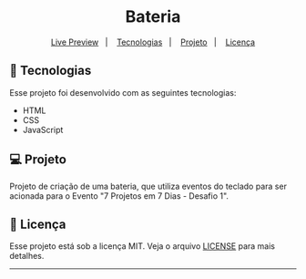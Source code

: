 <h1 align="center">
  Bateria
</h1>

<p align="center">
  <a href="https://brunoh-bateria.netlify.app">Live Preview</a>&nbsp;&nbsp;&nbsp;|&nbsp;&nbsp;&nbsp;
  <a href="#-tecnologias">Tecnologias</a>&nbsp;&nbsp;&nbsp;|&nbsp;&nbsp;&nbsp;
  <a href="#-projeto">Projeto</a>&nbsp;&nbsp;&nbsp;|&nbsp;&nbsp;&nbsp;
  <a href="#memo-licença">Licença</a>
</p>

## 🚀 Tecnologias

Esse projeto foi desenvolvido com as seguintes tecnologias:

- HTML
- CSS
- JavaScript

## 💻 Projeto

Projeto de criação de uma bateria, que utiliza eventos do teclado para ser acionada para o Evento "7 Projetos em 7 Dias - Desafio 1".

## :memo: Licença

Esse projeto está sob a licença MIT. Veja o arquivo [LICENSE](LICENSE) para mais detalhes.

---
